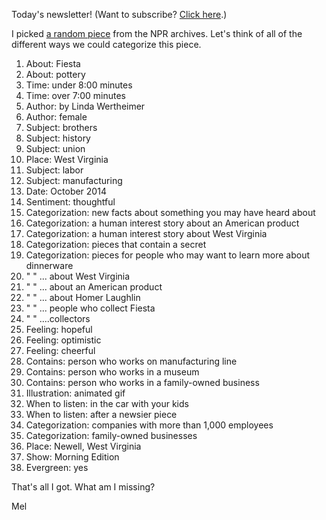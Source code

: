 

Today's newsletter! (Want to subscribe? [Click here](http://www.tinyletter.com/melodykramer).)

I picked [a random piece](http://www.npr.org/2014/10/16/354370783/w-va-pottery-company-keeps-popular-fiesta-line-alive-and-thriving) from the NPR archives. Let's think of all of the different ways we could categorize this piece.

1. About: Fiesta
2. About: pottery
3. Time: under 8:00 minutes
4. Time: over 7:00 minutes
5. Author: by Linda Wertheimer
6. Author: female
7. Subject: brothers
8. Subject: history
9. Subject: union
9. Place: West Virginia
10. Subject: labor
11. Subject: manufacturing
12. Date: October 2014
13. Sentiment: thoughtful
14. Categorization: new facts about something you may have heard about
15. Categorization: a human interest story about an American product
16. Categorization: a human interest story about West Virginia
17. Categorization: pieces that contain a secret
18. Categorization: pieces for people who may want to learn more about dinnerware
19. " " ... about West Virginia
20. " " ... about an American product
21. " " ... about Homer Laughlin
22. " " ... people who collect Fiesta
23. " " ....collectors
24. Feeling: hopeful
25. Feeling: optimistic
26. Feeling: cheerful
27. Contains: person who works on manufacturing line
28. Contains: person who works in a museum
29. Contains: person who works in a family-owned business
30. Illustration: animated gif
31. When to listen: in the car with your kids
32. When to listen: after a newsier piece
33. Categorization: companies with more than 1,000 employees
34. Categorization: family-owned businesses
35. Place: Newell, West Virginia
36. Show: Morning Edition
37. Evergreen: yes



That's all I got. What am I missing? 

​Mel 
